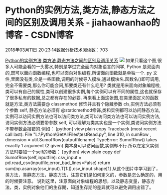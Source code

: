 
# Python的实例方法,类方法,静态方法之间的区别及调用关系 - jiahaowanhao的博客 - CSDN博客


2018年03月11日 20:23:14[数据分析技术](https://me.csdn.net/jiahaowanhao)阅读数：703


[Python的实例方法,类方法,静态方法之间的区别及调用关系](http://cda.pinggu.org/view/24961.html)
![](http://cda.pinggu.org/uploadfile/image/20180311/20180311065517_42578.png)
如果只看这个图,很多人可能会看的一头雾水,特别是学过完全面向对象语言的同学, Python 是双面向的,既可以面向函数编程,也可以面向对象编程,所谓面向函数就是单独一个. py 文件,里面没有类,全是一些函数,调用的时候导入模块,通过模块名.函数名()即可调用,完全不需要类,那么你可能会问,那要类还有什么毛用? 类就是用来面向对象编程啦,类可以有自己的属性,类可以创建很多实例,每个实例可以有不同的属性,这也就保存了很多私有的数据,总之都有存在的必要.
再来看上面这张图,在类里面定义的函数就是方法,类方法需要@ classmethod 修饰并且有个隐藏参数 cls,实例方法必须有个参数 self, 静态方法必须有 @staticmethod修饰,类和实例都可以访问静态方法,实例可以访问实例方法也可以访问类方法,类可以访问类方法也可以访问实例方法,访问实例方法必须要带参数 self, 可以理解为类其实也是一个实例,类访问实例方法不带参数会报错的.例如：
[python] view plain copy
Traceback (most recent call last):
File "L:\Python\GetAllFiles\testRead.py", line 310, in <module>
sumRow , dimension = util.SumofRow(outputfilename)
TypeError: SumofRow() takes exactly 1 argument (2 given)
类本身可以访问函数,实例却不行.所以在定义实例方法时要加一个self的参数：
[python] view plain copy
def SumofRow(self,inputfile):
csv_input = pd.read_csv(inputfile,error_bad_lines=False)
return sum(np.asarray(csv_input).T[1:]),csv_input.shape[1]
从这个图片中学习到了，类方法，类静态方法，静态方法，注意它们是如何定义的，参数是怎么确定的，用的时候要注意。
说到这里，注意面向对象编程的思想，以及静态变量，静态方法，类，实例对象他们的生存期，知道生存期的差异就可以避免调用出错了。

